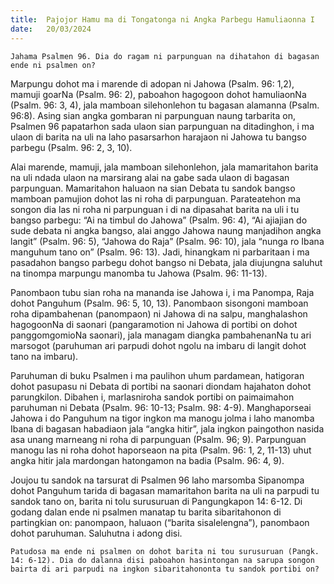 ```yaml
---
title:  Pajojor Hamu ma di Tongatonga ni Angka Parbegu Hamuliaonna I
date:   20/03/2024
---
```


`Jahama Psalmen 96. Dia do ragam ni parpunguan na dihatahon di bagasan ende ni psalmen on?`

Marpungu dohot ma i marende di adopan ni Jahowa (Psalm. 96: 1,2), mamuji goarNa (Psalm. 96: 2), paboahon hagogoon dohot hamuliaonNa (Psalm. 96: 3, 4), jala mamboan silehonlehon tu bagasan alamanna (Psalm. 96:8). Asing sian angka gombaran ni parpunguan naung tarbarita on, Psalmen 96 papatarhon sada ulaon sian parpunguan na ditadinghon, i ma ulaon di barita na uli na laho pasarsarhon harajaon ni Jahowa tu bangso parbegu (Psalm. 96: 2, 3, 10).

Alai marende, mamuji, jala mamboan silehonlehon, jala mamaritahon barita na uli ndada ulaon na marsirang alai na gabe sada ulaon di bagasan parpunguan. Mamaritahon haluaon na sian Debata tu sandok bangso mamboan pamujion dohot las ni roha di parpunguan. Parateatehon ma songon dia las ni roha ni parpunguan i di na dipasahat barita na uli i tu bangso parbegu: “Ai na timbul do Jahowa” (Psalm. 96: 4), “Ai ajiajian do sude debata ni angka bangso, alai anggo Jahowa naung manjadihon angka langit” (Psalm. 96: 5), “Jahowa do Raja” (Psalm. 96: 10), jala “nunga ro Ibana manguhum tano on” (Psalm. 96: 13). Jadi, hinangkam ni parbaritaan i ma pasadahon bangso parbegu dohot bangso ni Debata, jala diujungna saluhut na tinompa marpungu manomba tu Jahowa (Psalm. 96: 11-13).

Panombaon tubu sian roha na mananda ise Jahowa i, i ma Panompa, Raja dohot Panguhum (Psalm. 96: 5, 10, 13). Panombaon sisongoni mamboan roha dipambahenan (panompaon) ni Jahowa di na salpu, manghalashon hagogoonNa di saonari (pangaramotion ni Jahowa di portibi on dohot panggomgomioNa saonari), jala managam diangka pambahenanNa tu ari marsogot (paruhuman ari parpudi dohot ngolu na imbaru di langit dohot tano na imbaru).

Paruhuman di buku Psalmen i ma paulihon uhum pardamean, hatigoran dohot pasupasu ni Debata di portibi na saonari diondam hajahaton dohot parungkilon. Dibahen i, marlasniroha sandok portibi on paimaimahon paruhuman ni Debata (Psalm. 96: 10-13; Psalm. 98: 4-9). Manghaporseai Jahowa i do Panguhum na tigor ingkon ma manogu jolma i laho manomba Ibana di bagasan habadiaon jala “angka hitir”, jala ingkon paingothon nasida asa unang marneang ni roha di parpunguan (Psalm. 96; 9). Parpunguan manogu las ni roha dohot haporseaon na pita (Psalm. 96: 1, 2, 11-13) uhut angka hitir jala mardongan hatongamon na badia (Psalm. 96: 4, 9).

Joujou tu sandok na tarsurat di Psalmen 96 laho marsomba Sipanompa dohot Panguhum tarida di bagasan mamaritahon barita na uli na parpudi tu sandok tano on, barita ni tolu surusuruan di Pangungkapon 14: 6-12. Di godang dalan ende ni psalmen manatap tu barita sibaritahonon di partingkian on: panompaon, haluaon (“barita sisalelengna”), panombaon dohot paruhuman. Saluhutna i adong disi.

`Patudosa ma ende ni psalmen on dohot barita ni tou surusuruan (Pangk. 14: 6-12). Dia do dalanna disi paboahon hasintongan na sarupa songon bairta di ari parpudi na ingkon sibaritahononta tu sandok portibi on?`